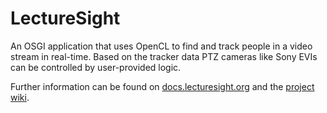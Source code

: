 LectureSight
============

An OSGI application that uses OpenCL to find and track people in a video stream in real-time. Based on the tracker data PTZ cameras like Sony EVIs can be controlled by user-provided logic.

Further information can be found on [docs.lecturesight.org](http://docs.lecturesight.org) and the [project wiki](http://www.lecturesight.org).
